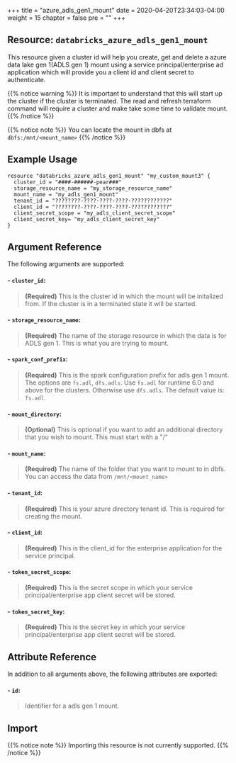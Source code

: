 +++
title = "azure_adls_gen1_mount"
date = 2020-04-20T23:34:03-04:00
weight = 15
chapter = false
pre = ""
+++

## Resource: `databricks_azure_adls_gen1_mount`

This resource given a cluster id will help you create, get and delete a azure data lake gen 1(ADLS gen 1) mount using a service 
principal/enterprise ad application which will provide you a client id and client secret to authenticate.

{{% notice warning %}}
It is important to understand that this will start up the cluster if the cluster is terminated.
The read and refresh terraform command will require a cluster and make take some time to validate mount.
{{% /notice %}}

{{% notice note %}}
You can locate the mount in dbfs at `dbfs:/mnt/<mount_name>`
{{% /notice %}}

## Example Usage

```hcl
resource "databricks_azure_adls_gen1_mount" "my_custom_mount3" {
  cluster_id = "####-######-pear###"
  storage_resource_name = "my_storage_resource_name"
  mount_name = "my_adls_gen1_mount"
  tenant_id = "????????-????-????-????-????????????"
  client_id = "????????-????-????-????-????????????"
  client_secret_scope = "my_adls_client_secret_scope"
  client_secret_key= "my_adls_client_secret_key"
}
```    

## Argument Reference

The following arguments are supported:

#### - `cluster_id`:
> **(Required)** This is the cluster id in which the mount will be initalized
from. If the cluster is in a terminated state it will be started.

#### - `storage_resource_name`:
> **(Required)** The name of the storage resource 
in which the data is for ADLS gen 1. This is what you are trying to mount.

#### - `spark_conf_prefix`:
> **(Required)** This is the spark configuration prefix
for adls gen 1 mount. The options are `fs.adl`, `dfs.adls`. Use `fs.adl` for runtime 6.0 and above for the clusters. 
Otherwise use `dfs.adls`. The default value is: `fs.adl`.

#### - `mount_directory`:
> **(Optional)** This is optional if you want to add an additional 
directory that you wish to mount. This must start with a "/"

#### - `mount_name`:
> **(Required)** The name of the folder that you want to mount to
in dbfs. You can access the data from `/mnt/<mount_name>` 

#### - `tenant_id`:
> **(Required)** This is your azure directory tenant id. This is 
required for creating the mount.

#### - `client_id`:
> **(Required)** This is the client_id for the enterprise application 
for the service principal. 

#### - `token_secret_scope`:
> **(Required)** This is the secret scope in which 
your service principal/enterprise app client secret will be stored.

#### - `token_secret_key`:
> **(Required)** This is the secret key in which 
your service principal/enterprise app client secret will be stored.


## Attribute Reference

In addition to all arguments above, the following attributes are exported:

#### - `id`:
> Identifier for a adls gen 1 mount.


## Import

{{% notice note %}}
Importing this resource is not currently supported.
{{% /notice %}}
